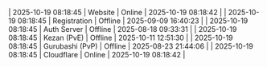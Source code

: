 | 2025-10-19 08:18:45 | Website | Online | 2025-10-19 08:18:42 |
| 2025-10-19 08:18:45 | Registration | Offline | 2025-09-09 16:40:23 |
| 2025-10-19 08:18:45 | Auth Server | Offline | 2025-08-18 09:33:31 |
| 2025-10-19 08:18:45 | Kezan (PvE) | Offline | 2025-10-11 12:51:30 |
| 2025-10-19 08:18:45 | Gurubashi (PvP) | Offline | 2025-08-23 21:44:06 |
| 2025-10-19 08:18:45 | Cloudflare | Online | 2025-10-19 08:18:42 |
